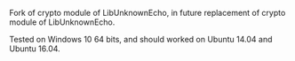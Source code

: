Fork of crypto module of LibUnknownEcho, in future replacement of crypto module of LibUnknownEcho.

Tested on Windows 10 64 bits, and should worked on Ubuntu 14.04 and Ubuntu 16.04.